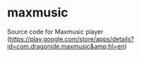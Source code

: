 # maxmusic
Source code for Maxmusic player (https://play.google.com/store/apps/details?id=com.dragonide.maxmusic&amp;hl=en)

